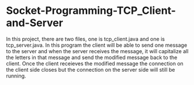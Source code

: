 # Socket-Programming-TCP_Client-and-Server

In this project, there are two files, one is tcp_client.java and one is tcp_server.java. In this program the client will be able to send one message to the server and when the server receives the message, it will capitalize all the letters in that message and send the modified message back to the client. Once the client receieves the modified message the connection on the client side closes but the connection on the server side will still be running.
